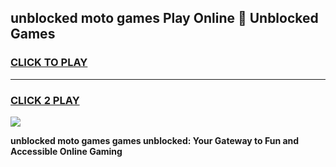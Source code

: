 
## unblocked moto games Play Online 👋 Unblocked Games
<h3>
<a href="https://premium.freeplayer.one?title=unblocked_moto_games&ref=19F">CLICK TO PLAY</a></h3>
<hr>

<h3>
<a href="https://premium.freeplayer.one?title=unblocked_moto_games&ref=19F">CLICK 2 PLAY</a>
  
</h3>

<a href="https://premium.freeplayer.one?title=unblocked_moto_games&ref=19F"><img src="https://clearcache.store/games.png"></a>


**unblocked moto games games unblocked: Your Gateway to Fun and Accessible Online Gaming**
